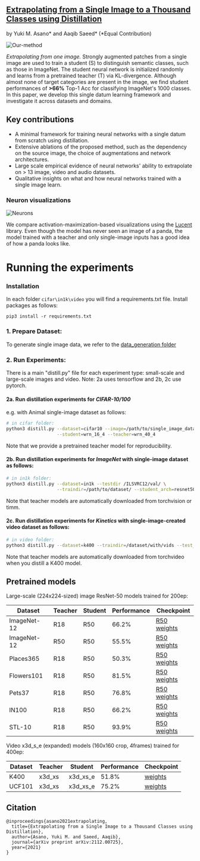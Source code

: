 [Extrapolating from a Single Image to a Thousand Classes using Distillation](https://arxiv.org/abs/2112.00725)
---
by Yuki M. Asano* and Aaqib Saeed*  (*Equal Contribution)

![Our-method](https://single-image-distill.github.io/resources/animation_final.gif)

*Extrapolating from one image.* 
Strongly augmented patches from a single image are used to train a student (S) to distinguish semantic classes, such as those in ImageNet. 
The student neural network is initialized randomly and learns from a pretrained teacher (T) via KL-divergence. 
Although almost none of target categories are present in the image, we find student performances of **>66%** Top-1 Acc for classifying ImageNet's 1000 classes. 
In this paper, we develop this single datum learning framework and investigate it across datasets and domains.

## Key contributions

* A minimal framework for training neural networks with a single datum from scratch using distillation.
* Extensive ablations of the proposed method, such as the dependency on the source image, the choice of augmentations and network architectures.
* Large scale empirical evidence of neural networks' ability to extrapolate on > 13 image, video and audio datasets.
* Qualitative insights on what and how neural networks trained with a single image learn.

### Neuron visualizations
![Neurons](https://single-image-distill.github.io/resources/fig_7.png)

We compare activation-maximization-based visualizations using the [Lucent](https://github.com/greentfrapp/lucent) library.
Even though the model has never seen an image of a panda, the model trained with a teacher and only single-image inputs has a good idea of how a panda looks like.


# Running the experiments

### Installation
In each folder `cifar\in1k\video` you will find a requirements.txt file. Install packages as follows:
```
pip3 install -r requirements.txt
```

### 1. Prepare Dataset: 
To generate single image data, we refer to the [data_generation folder](data_generation)

### 2. Run Experiments:
There is a main "distill.py" file for each experiment type: small-scale and large-scale images and video.
Note: 2a uses tensorflow and 2b, 2c use pytorch.

#### 2a. Run distillation experiments for *CIFAR-10/100*
e.g. with Animal single-image dataset as follows:
```sh
# in cifar folder:
python3 distill.py --dataset=cifar10 --image=/path/to/single_image_dataset/ \
                   --student=wrn_16_4 --teacher=wrn_40_4 
```
Note that we provide a pretrained teacher model for reproducibility.

#### 2b. Run distillation experiments for *ImageNet* with single-image dataset as follows:
```sh
# in in1k folder:
python3 distill.py --dataset=in1k --testdir /ILSVRC12/val/ \
                   --traindir=/path/to/dataset/ --student_arch=resnet50 --teacher_arch=resnet18 
```
Note that teacher models are automatically downloaded from torchvision or timm. 


#### 2c. Run distillation experiments for *Kinetics* with single-image-created video dataset as follows:
```sh
# in video folder:
python3 distill.py --dataset=k400 --traindir=/dataset/with/vids --test_data_path /path/to/k400/val 
```
Note that teacher models are automatically downloaded from torchvideo when you distill a K400 model.

## Pretrained models
Large-scale (224x224-sized) image ResNet-50 models trained for 200ep:

| Dataset     | Teacher | Student | Performance | Checkpoint                                                                             |
|-------------|---------|---------|-------------|----------------------------------------------------------------------------------------|
| ImageNet-12 | R18     | R50     | 66.2%       | [R50 weights](https://www.dropbox.com/s/mo1d7n3im1aeyou/R50_from_R18_in1k.pth?dl=0)      |
| ImageNet-12 | R50     | R50     | 55.5%       | [R50 weights](https://www.dropbox.com/s/p1fskmmn96cksy7/R50_from_R50_in1k.pth?dl=0)      |
| Places365   | R18     | R50     | 50.3%       | [R50 weights](https://www.dropbox.com/s/i3dane5c60qw4d3/R50_from_R18_places365.pth?dl=0) |
| Flowers101  | R18     | R50     | 81.5%       | [R50 weights](https://www.dropbox.com/s/z5i17cw4u78iaz2/R50_from_R18_flowers101.pth?dl=0)   |
| Pets37      | R18     | R50     | 76.8%       | [R50 weights](https://www.dropbox.com/s/lxyhsne2jk6gi9h/R50_from_R18_pets37.pth?dl=0)      |
| IN100       | R18     | R50     | 66.2%       | [R50 weights](https://www.dropbox.com/s/jmtxm11o098dlc2/R50_from_R18_in100.pth?dl=0)     |
| STL-10      | R18     | R50     | 93.9%       | [R50 weights](https://www.dropbox.com/s/x0uk9g1zgnqlk3j/R50_from_R18_stl10.pth?dl=0)     |

Video x3d_s_e (expanded) models (160x160 crop, 4frames) trained for 400ep:

| Dataset | Teacher | Student  | Performance | Checkpoint                                                                              |
|---------|---------|----------|-------------|-----------------------------------------------------------------------------------------|
| K400    | x3d_xs  | x3d_xs_e | 51.8%       | [weights](https://www.dropbox.com/s/97tksbu9qty63z5/k400.pth?dl=0) |
| UCF101  | x3d_xs  | x3d_xs_e | 75.2%       | [weights](https://www.dropbox.com/s/4zeefz5jtzu9r01/ucf.pth?dl=0)  |


## Citation
```
@inproceedings{asano2021extrapolating,
  title={Extrapolating from a Single Image to a Thousand Classes using Distillation},
  author={Asano, Yuki M. and Saeed, Aaqib},
  journal={arXiv preprint arXiv:2112.00725},
  year={2021}
}
```
